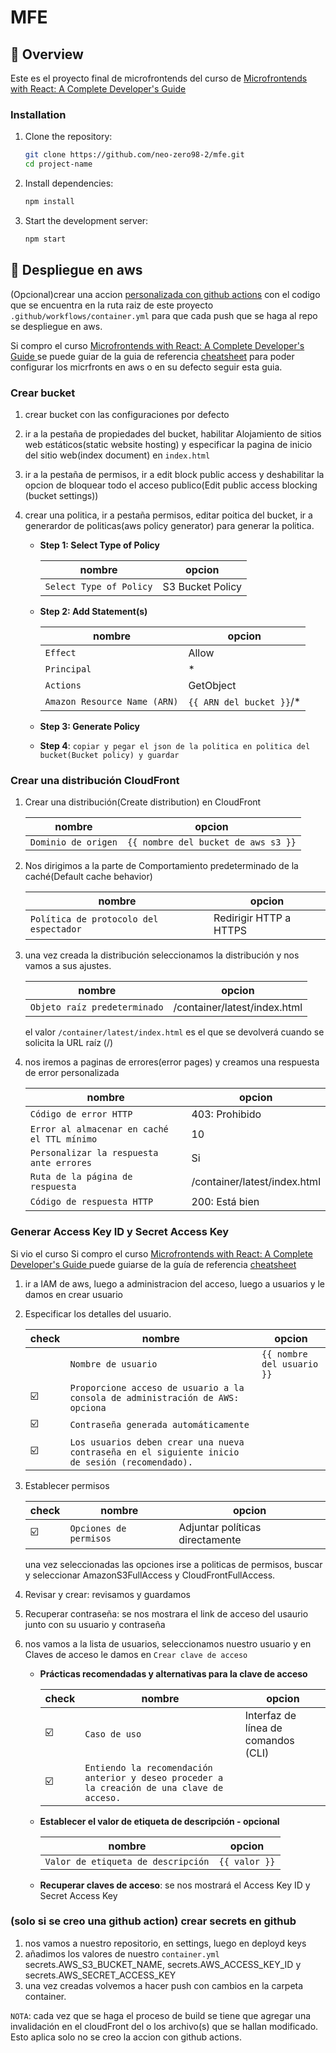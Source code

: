 # MFE

  ## 🎯 Overview
  
  Este es el proyecto final de microfrontends del curso de [Microfrontends with React: A Complete Developer's Guide](https://www.udemy.com/course/microfrontend-course/)

### Installation
  
  1. Clone the repository:
  
     ```bash
     git clone https://github.com/neo-zero98-2/mfe.git
     cd project-name
     ```
  
  2. Install dependencies:
  
     ```bash
     npm install
     ```
  
  3. Start the development server:
     ```bash
     npm start
     ```

## 🚀 Despliegue en aws
(Opcional)crear una accion [personalizada con github actions](https://docs.github.com/es/actions/quickstart) con el codigo que se encuentra en la ruta raiz de este proyecto `.github/workflows/container.yml` para que cada push que se haga al repo se despliegue en aws.

Si compro el curso [Microfrontends with React: A Complete Developer's Guide
](https://www.udemy.com/course/microfrontend-course/?couponCode=MCLARENT71824) se puede guiar de la guia de referencia [cheatsheet](https://www.udemy.com/course/microfrontend-course/learn/lecture/33274448#questions) para poder configurar los micrfronts en aws o en su defecto seguir esta guia.

### Crear bucket 

1. crear bucket con las configuraciones por defecto

2. ir a la pestaña de propiedades del bucket, habilitar Alojamiento de sitios web estáticos(static website hosting) y especificar la pagina de inicio del sitio web(index document) en `index.html`

3. ir a la pestaña de permisos, ir a edit block public access y deshabilitar la opcion de bloquear todo el acceso publico(Edit public access blocking (bucket settings))

4. crear una politica, ir a pestaña permisos,  editar poitica del bucket, ir a generardor de politicas(aws policy generator) para generar la politica.

   - **Step 1: Select Type of Policy**

      | nombre     | opcion     |
      | ---------- | --------------- |
      | `Select Type of Policy`    | S3 Bucket Policy          |

   - **Step 2: Add Statement(s)**

      | nombre     | opcion     |
      | ---------- | --------------- |
      | `Effect`    | Allow          |
      | `Principal` | *              |
      | `Actions`  | GetObject       |
      | `Amazon Resource Name (ARN)`  | `{{ ARN del bucket }}`/* |

   - **Step 3: Generate Policy**
   - **Step 4**: `copiar y pegar el json de la politica en politica del bucket(Bucket policy) y guardar`

### Crear una distribución CloudFront

1. Crear una distribución(Create distribution) en CloudFront

   | nombre     | opcion     |
   | ---------- | --------------- |
   | `Dominio de origen`    | `{{ nombre del bucket de aws s3 }}`          |

2. Nos dirigimos a la parte de Comportamiento predeterminado de la caché(Default cache behavior)

   | nombre     | opcion     |
   | ---------- | --------------- |
   | `Política de protocolo del espectador`    | Redirigir HTTP a HTTPS          |

3. una vez creada la distribución seleccionamos la distribución y nos vamos a sus ajustes.

   | nombre     | opcion     |
   | ---------- | --------------- |
   | `Objeto raíz predeterminado`    | /container/latest/index.html          |

   el valor `/container/latest/index.html` es el que se devolverá cuando se solicita la URL raíz (/)
4. nos iremos a paginas de errores(error pages) y creamos una respuesta de error personalizada

   | nombre     | opcion     |
   | ---------- | --------------- |
   | `Código de error HTTP`    | 403: Prohibido         |
   | `Error al almacenar en caché el TTL mínimo` | 10              |
   | `Personalizar la respuesta ante errores`  | Si       |
   | `Ruta de la página de respuesta`  | /container/latest/index.html |
   | `Código de respuesta HTTP`  | 200: Está bien |

### Generar Access Key ID y Secret Access Key

Si vio el curso Si compro el curso [Microfrontends with React: A Complete Developer's Guide
](https://www.udemy.com/course/microfrontend-course/?couponCode=MCLARENT71824) puede guiarse de la guía de referencia [cheatsheet](https://www.udemy.com/course/microfrontend-course/learn/lecture/30889004#overview)

1. ir a IAM de aws, luego a administracion del acceso, luego a usuarios y le damos en crear usuario

2. Especificar los detalles del usuario.

   | check      | nombre     | opcion     |
   | ---------- | ---------- | --------------- |
   |            | `Nombre de usuario`    | `{{ nombre del usuario }}`        |
   |      ☑️      | `Proporcione acceso de usuario a la consola de administración de AWS: opciona` |               |
   |      ☑️      | `Contraseña generada automáticamente` |              |
   |      ☑️      | `Los usuarios deben crear una nueva contraseña en el siguiente inicio de sesión (recomendado).` |  |

3. Establecer permisos

   | check      | nombre     | opcion     |
   | ---------- | ---------- | --------------- |
   |      ☑️    | `Opciones de permisos`    | Adjuntar políticas directamente       |

   una vez seleccionadas las opciones irse a politicas de permisos, buscar y seleccionar AmazonS3FullAccess y CloudFrontFullAccess.
4. Revisar y crear: revisamos y guardamos
5. Recuperar contraseña: se nos mostrara el link de acceso del usaurio junto con su usuario y contraseña
6. nos vamos a la lista de usuarios, seleccionamos nuestro usuario y en Claves de acceso le damos en `Crear clave de acceso`

   - **Prácticas recomendadas y alternativas para la clave de acceso**

      | check      | nombre     | opcion     |
      | ---------- | ---------- | --------------- |
      |      ☑️    | `Caso de uso`    | Interfaz de línea de comandos (CLI)      |
      |      ☑️    | `Entiendo la recomendación anterior y deseo proceder a la creación de una clave de acceso.`    |    |
   - **Establecer el valor de etiqueta de descripción - opcional**

       | nombre     | opcion     |
       | ---------- | --------------- |
       | `Valor de etiqueta de descripción`    | `{{ valor }}`        |

   - **Recuperar claves de acceso**: se nos mostrará el Access Key ID y Secret Access Key

### (solo si se creo una github action) crear secrets en github
1. nos vamos a nuestro repositorio, en settings, luego en deployd keys 
2. añadimos los valores de nuestro `container.yml` secrets.AWS_S3_BUCKET_NAME, secrets.AWS_ACCESS_KEY_ID y secrets.AWS_SECRET_ACCESS_KEY
3. una vez creadas volvemos a hacer push con cambios en la carpeta container.

`NOTA`: cada vez que se haga el proceso de build se tiene que agregar una invalidación en el cloudFront del o los archivo(s) que se hallan modificado. Esto aplica solo no se creo la accion con github actions.



